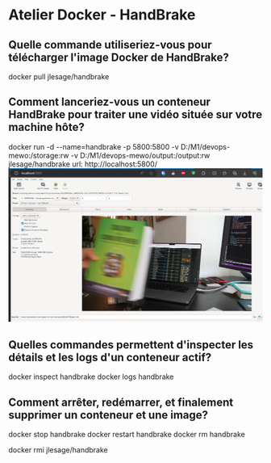 # Atelier Docker - HandBrake


## Quelle commande utiliseriez-vous pour télécharger l'image Docker de HandBrake?
docker pull jlesage/handbrake


## Comment lanceriez-vous un conteneur HandBrake pour traiter une vidéo située sur votre machine hôte?
docker run -d --name=handbrake -p 5800:5800 -v D:/M1/devops-mewo:/storage:rw -v 
D:/M1/devops-mewo/output:/output:rw jlesage/handbrake
url: http://localhost:5800/
![alt text](image.png)


## Quelles commandes permettent d'inspecter les détails et les logs d'un conteneur actif?
docker inspect handbrake
docker logs handbrake


## Comment arrêter, redémarrer, et finalement supprimer un conteneur et une image?
docker stop handbrake
docker restart handbrake
docker rm handbrake

docker rmi jlesage/handbrake


